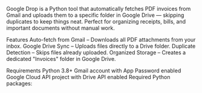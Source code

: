 Google Drop is a Python tool that automatically fetches PDF invoices from Gmail and uploads them to a specific folder in Google Drive — skipping duplicates to keep things neat.
Perfect for organizing receipts, bills, and important documents without manual work.

Features
Auto-fetch from Gmail – Downloads all PDF attachments from your inbox.
Google Drive Sync – Uploads files directly to a Drive folder.
Duplicate Detection – Skips files already uploaded.
Organized Storage – Creates a dedicated "Invoices" folder in Google Drive.

Requirements
Python 3.8+
Gmail account with App Password enabled
Google Cloud API project with Drive API enabled
Required Python packages:
